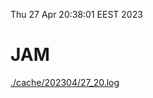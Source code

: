 Thu 27 Apr 20:38:01 EEST 2023
# JAM
<a href='./cache/202304/27_20.log'>./cache/202304/27_20.log</a>
